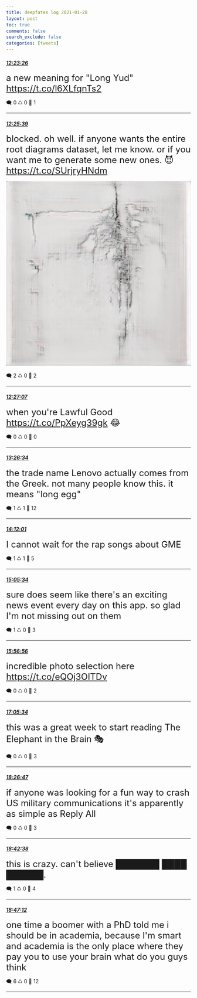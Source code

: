 ```yaml
---
title: deepfates log 2021-01-28
layout: post
toc: true
comments: false
search_exclude: false
categories: [tweets]
---
```



#### <a href = "https://twitter.com/deepfates/status/1354872732756840450">*12:23:26*</a>

<font size="5">a new meaning for "Long Yud"  https://t.co/l6XLfqnTs2</font>



🗨️ 0 ♺ 0 🤍  1   

---
    
#### <a href = "https://twitter.com/deepfates/status/1354873290691514368">*12:25:39*</a>

<font size="5">blocked. oh well. if anyone wants the entire root diagrams dataset, let me know. or if you want me to generate some new ones. 😈  https://t.co/SUrjryHNdm</font>

![image from twitter](/images/from_twitter/Es16E_3UUAAZ3K7.jpg)


🗨️ 2 ♺ 0 🤍  2   

---
    
#### <a href = "https://twitter.com/deepfates/status/1354873661547634688">*12:27:07*</a>

<font size="5">when you're Lawful Good  https://t.co/PpXeyg39gk 😂</font>



🗨️ 0 ♺ 0 🤍  0   

---
    
#### <a href = "https://twitter.com/deepfates/status/1354888619731742721">*13:26:34*</a>

<font size="5">the trade name Lenovo actually comes from the Greek. not many people know this. it means "long egg"</font>



🗨️ 1 ♺ 1 🤍  12   

---
    
#### <a href = "https://twitter.com/deepfates/status/1354900057498284036">*14:12:01*</a>

<font size="5">I cannot wait for the rap songs about GME</font>



🗨️ 1 ♺ 1 🤍  5   

---
    
#### <a href = "https://twitter.com/deepfates/status/1354913536607043585">*15:05:34*</a>

<font size="5">sure does seem like there's an exciting news event every day on this app. so glad I'm not missing out on them</font>



🗨️ 1 ♺ 0 🤍  3   

---
    
#### <a href = "https://twitter.com/deepfates/status/1354926460612435975">*15:56:56*</a>

<font size="5">incredible photo selection here   https://t.co/eQOj3OITDv</font>



🗨️ 0 ♺ 0 🤍  2   

---
    
#### <a href = "https://twitter.com/deepfates/status/1354943732311674887">*17:05:34*</a>

<font size="5">this was a great week to start reading The Elephant in the Brain 🎭</font>



🗨️ 0 ♺ 0 🤍  3   

---
    
#### <a href = "https://twitter.com/deepfates/status/1354964170890833920">*18:26:47*</a>

<font size="5">if anyone was looking for a fun way to crash US military communications it's apparently as simple as Reply All</font>



🗨️ 0 ♺ 0 🤍  3   

---
    
#### <a href = "https://twitter.com/deepfates/status/1354968163524382724">*18:42:38*</a>

<font size="5">this is crazy. can't believe ███████ ████ ██████.</font>



🗨️ 1 ♺ 0 🤍  4   

---
    
#### <a href = "https://twitter.com/deepfates/status/1354969313006940164">*18:47:12*</a>

<font size="5">one time a boomer with a PhD told me i should be in academia, because I'm smart and academia is the only place where they pay you to use your brain  what do you guys think</font>



🗨️ 6 ♺ 0 🤍  12   

---
    
            


